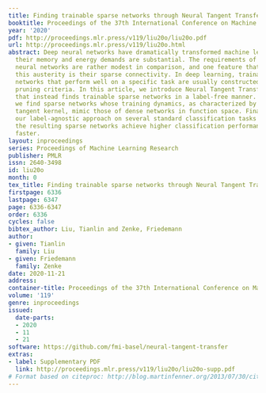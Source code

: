 ```yaml
---
title: Finding trainable sparse networks through Neural Tangent Transfer
booktitle: Proceedings of the 37th International Conference on Machine Learning
year: '2020'
pdf: http://proceedings.mlr.press/v119/liu20o/liu20o.pdf
url: http://proceedings.mlr.press/v119/liu20o.html
abstract: Deep neural networks have dramatically transformed machine learning, but
  their memory and energy demands are substantial. The requirements of real biological
  neural networks are rather modest in comparison, and one feature that might underlie
  this austerity is their sparse connectivity. In deep learning, trainable sparse
  networks that perform well on a specific task are usually constructed using label-dependent
  pruning criteria. In this article, we introduce Neural Tangent Transfer, a method
  that instead finds trainable sparse networks in a label-free manner. Specifically,
  we find sparse networks whose training dynamics, as characterized by the neural
  tangent kernel, mimic those of dense networks in function space. Finally, we evaluate
  our label-agnostic approach on several standard classification tasks and show that
  the resulting sparse networks achieve higher classification performance while converging
  faster.
layout: inproceedings
series: Proceedings of Machine Learning Research
publisher: PMLR
issn: 2640-3498
id: liu20o
month: 0
tex_title: Finding trainable sparse networks through Neural Tangent Transfer
firstpage: 6336
lastpage: 6347
page: 6336-6347
order: 6336
cycles: false
bibtex_author: Liu, Tianlin and Zenke, Friedemann
author:
- given: Tianlin
  family: Liu
- given: Friedemann
  family: Zenke
date: 2020-11-21
address: 
container-title: Proceedings of the 37th International Conference on Machine Learning
volume: '119'
genre: inproceedings
issued:
  date-parts:
  - 2020
  - 11
  - 21
software: https://github.com/fmi-basel/neural-tangent-transfer
extras:
- label: Supplementary PDF
  link: http://proceedings.mlr.press/v119/liu20o/liu20o-supp.pdf
# Format based on citeproc: http://blog.martinfenner.org/2013/07/30/citeproc-yaml-for-bibliographies/
---
```

